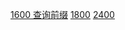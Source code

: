[1600 查询前缀](https://codeforces.com/contest/2037/problem/E)
[1800](https://codeforces.com/contest/2032/problem/D)
[2400](https://codeforces.com/contest/2049/problem/E)
